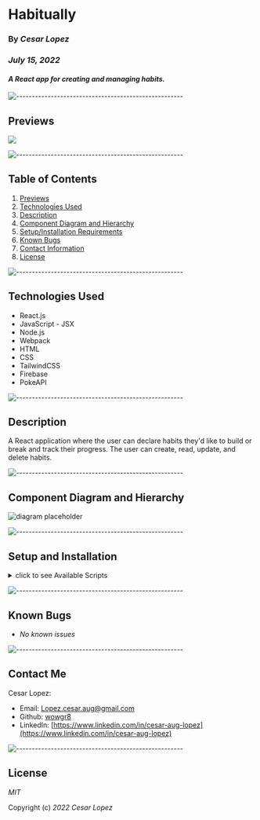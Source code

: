 # Habitually

### By _**Cesar Lopez**_

### _July 15, 2022_

#### _A React app for creating and managing habits._

![-----------------------------------------------------](https://raw.githubusercontent.com/andreasbm/readme/master/assets/lines/aqua.png)

## Previews <a id="previews"></a>

![](https://github.com/wowgr8/gifsV2/blob/main/habitually/habitually-login-create.gif)


![-----------------------------------------------------](https://raw.githubusercontent.com/andreasbm/readme/master/assets/lines/aqua.png)

## Table of Contents

1. [Previews](#previews)
2. [Technologies Used](#technologies)
3. [Description](#description)
4. [Component Diagram and Hierarchy](#diagram)
5. [Setup/Installation Requirements](#setup)
6. [Known Bugs](#bugs)
7. [Contact Information](#contact)
8. [License](#license)


![-----------------------------------------------------](https://raw.githubusercontent.com/andreasbm/readme/master/assets/lines/aqua.png)

## Technologies Used <a id="technologies"></a>  

* React.js
* JavaScript - JSX
* Node.js
* Webpack
* HTML
* CSS
* TailwindCSS
* Firebase
* PokeAPI


![-----------------------------------------------------](https://raw.githubusercontent.com/andreasbm/readme/master/assets/lines/aqua.png)

## Description <a id="description"></a>

A React application where the user can declare habits they'd like to build or break and track their progress. The user can create, read, update, and delete habits. 

![-----------------------------------------------------](https://raw.githubusercontent.com/andreasbm/readme/master/assets/lines/aqua.png)

## Component Diagram and Hierarchy <a id = "diagram"></a>

![diagram placeholder](link-to-gifs/images)


![-----------------------------------------------------](https://raw.githubusercontent.com/andreasbm/readme/master/assets/lines/aqua.png)

## Setup and Installation <a id="setup"></a>

<details ><summary>click to see Available Scripts</summary>



## Getting Started with Create React App

This project was bootstrapped with [Create React App](https://github.com/facebook/create-react-app).

#### Available Scripts 

In the project directory, you can run:

#### `npm start`

Runs the app in the development mode.\
Open [http://localhost:3000](http://localhost:3000) to view it in your browser.

The page will reload when you make changes.\
You may also see any lint errors in the console.

#### `npm test`

Launches the test runner in the interactive watch mode.\
See the section about [running tests](https://facebook.github.io/create-react-app/docs/running-tests) for more information.

#### `npm run build`

Builds the app for production to the `build` folder.\
It correctly bundles React in production mode and optimizes the build for the best performance.

The build is minified and the filenames include the hashes.\
Your app is ready to be deployed!

See the section about [deployment](https://facebook.github.io/create-react-app/docs/deployment) for more information.

#### `npm run eject`

**Note: this is a one-way operation. Once you `eject`, you can't go back!**

If you aren't satisfied with the build tool and configuration choices, you can `eject` at any time. This command will remove the single build dependency from your project.

Instead, it will copy all the configuration files and the transitive dependencies (webpack, Babel, ESLint, etc) right into your project so you have full control over them. All of the commands except `eject` will still work, but they will point to the copied scripts so you can tweak them. At this point you're on your own.

You don't have to ever use `eject`. The curated feature set is suitable for small and middle deployments, and you shouldn't feel obligated to use this feature. However we understand that this tool wouldn't be useful if you couldn't customize it when you are ready for it.

## Learn More About Create-React-App

You can learn more in the [Create React App documentation](https://facebook.github.io/create-react-app/docs/getting-started).

To learn React, check out the [React documentation](https://reactjs.org/).

### Code Splitting

This section has moved here: [https://facebook.github.io/create-react-app/docs/code-splitting](https://facebook.github.io/create-react-app/docs/code-splitting)

### Analyzing the Bundle Size

This section has moved here: [https://facebook.github.io/create-react-app/docs/analyzing-the-bundle-size](https://facebook.github.io/create-react-app/docs/analyzing-the-bundle-size)

### Making a Progressive Web App

This section has moved here: [https://facebook.github.io/create-react-app/docs/making-a-progressive-web-app](https://facebook.github.io/create-react-app/docs/making-a-progressive-web-app)

### Advanced Configuration

This section has moved here: [https://facebook.github.io/create-react-app/docs/advanced-configuration](https://facebook.github.io/create-react-app/docs/advanced-configuration)

### Deployment

This section has moved here: [https://facebook.github.io/create-react-app/docs/deployment](https://facebook.github.io/create-react-app/docs/deployment)

### `npm run build` fails to minify

This section has moved here: [https://facebook.github.io/create-react-app/docs/troubleshooting#npm-run-build-fails-to-minify](https://facebook.github.io/create-react-app/docs/troubleshooting#npm-run-build-fails-to-minify)
</details>

![-----------------------------------------------------](https://raw.githubusercontent.com/andreasbm/readme/master/assets/lines/aqua.png)
## Known Bugs <a id="bugs"></a>

* _No known issues_


![-----------------------------------------------------](https://raw.githubusercontent.com/andreasbm/readme/master/assets/lines/aqua.png)

## Contact Me <a id="contact"></a> 

Cesar Lopez:
* Email: [Lopez.cesar.aug@gmail.com](mailto:lopez.cesar.aug@gmail.com)
* Github: [wowgr8](https://github.com/wowgr8)
* LinkedIn: [https://www.linkedin.com/in/cesar-aug-lopez](https://www.linkedin.com/in/cesar-aug-lopez)


![-----------------------------------------------------](https://raw.githubusercontent.com/andreasbm/readme/master/assets/lines/aqua.png)

## License <a id="license"></a>

_MIT_

Copyright (c) _2022_ _Cesar Lopez_